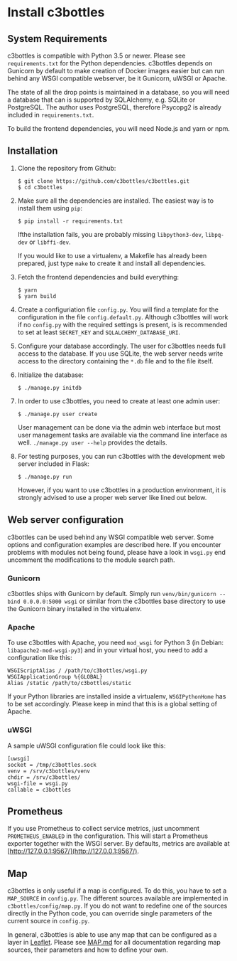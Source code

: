# Install c3bottles

## System Requirements

c3bottles is compatible with Python 3.5 or newer. Please see `requirements.txt`
for the Python dependencies. c3bottles depends on Gunicorn by default to make
creation of Docker images easier but can run behind any WSGI compatible
webserver, be it Gunicorn, uWSGI or Apache.

The state of all the drop points is maintained in a database, so you will need
a database that can is supported by SQLAlchemy, e.g. SQLite or PostgreSQL.
The author uses PostgreSQL, therefore Psycopg2 is already included in
`requirements.txt`.

To build the frontend dependencies, you will need Node.js and yarn or npm.

## Installation

1.  Clone the repository from Github:

        $ git clone https://github.com/c3bottles/c3bottles.git
        $ cd c3bottles

2.  Make sure all the dependencies are installed. The easiest way is to
    install them using `pip`:

        $ pip install -r requirements.txt

    Ifthe installation fails, you are probably missing `libpython3-dev`,
    `libpq-dev` or `libffi-dev`.

    If you would like to use a virtualenv, a Makefile has already been
    prepared, just type `make` to create it and install all dependencies.

3.  Fetch the frontend dependencies and build everything:

        $ yarn
        $ yarn build

4.  Create a configuriation file `config.py`. You will find a template for
    the configuration in the file `config.default.py`. Although c3bottles will
    work if no `config.py` with the required settings is present, is is
    recommended to set at least `SECRET_KEY` and `SQLALCHEMY_DATABASE_URI`.

5.  Configure your database accordingly. The user for c3bottles needs full
    access to the database. If you use SQLite, the web server needs write
    access to the directory containing the `*.db` file and to the file itself.

6.  Initialize the database:

        $ ./manage.py initdb

7.  In order to use c3bottles, you need to create at least one admin user:

        $ ./manage.py user create

    User management can be done via the admin web interface but most user
    management tasks are available via the command line interface as well.
    `./manage.py user --help` provides the details.

8.  For testing purposes, you can run c3bottles with the development web
    server included in Flask:

        $ ./manage.py run

    However, if you want to use c3bottles in a production environment, it is
    strongly advised to use a proper web server like lined out below.

## Web server configuration

c3bottles can be used behind any WSGI compatible web server. Some options and
configuration examples are described here. If you encounter problems with
modules not being found, please have a look in `wsgi.py` end uncomment the
modifications to the module search path.

### Gunicorn

c3bottles ships with Gunicorn by default. Simply run
`venv/bin/gunicorn --bind 0.0.0.0:5000 wsgi` or similar from the c3bottles
base directory to use the Gunicorn binary installed in the virtualenv.

### Apache

To use c3bottles with Apache, you need `mod_wsgi` for Python 3 (in Debian:
`libapache2-mod-wsgi-py3`) and in your virtual host, you need to add a
configuration like this:

    WSGIScriptAlias / /path/to/c3bottles/wsgi.py
    WSGIApplicationGroup %{GLOBAL}
    Alias /static /path/to/c3bottles/static

If your Python libraries are installed inside a virtualenv, `WSGIPythonHome`
has to be set accordingly. Please keep in mind that this is a global setting
of Apache.

### uWSGI

A sample uWSGI configuration file could look like this:

    [uwsgi]
    socket = /tmp/c3bottles.sock
    venv = /srv/c3bottles/venv
    chdir = /srv/c3bottles/
    wsgi-file = wsgi.py
    callable = c3bottles

## Prometheus

If you use Prometheus to collect service metrics, just uncomment
`PROMETHEUS_ENABLED` in the configuration. This will start a Prometheus
exporter together with the WSGI server. By defaults, metrics are available
at [http://127.0.0.1:9567/](http://127.0.0.1:9567/).

## Map

c3bottles is only useful if a map is configured. To do this, you have to set a
`MAP_SOURCE` in `config.py`. The different sources available are implemented
in `c3bottles/config/map.py`. If you do not want to redefine one of the sources
directly in the Python code, you can override single parameters of the current
source in `config.py`.

In general, c3bottles is able to use any map that can be configured as a layer
in [Leaflet](https://leafletjs.com/). Please see [MAP.md](MAP.md) for all
documentation regarding map sources, their parameters and how to define your
own.
